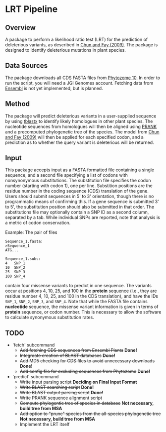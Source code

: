 LRT Pipeline
============

Overview
--------
A package to perform a likelihood ratio test (LRT) for the prediction of
deleterious variants, as described in 
[Chun and Fay (2009)](http://genome.cshlp.org/content/19/9/1553.abstract). The
package is designed to identify deleterious mutations in plant species.

Data Sources
------------
The package downloads all CDS FASTA files from
[Phytozome 10](http://phytozome.jgi.doe.gov/). In order to run the script, you
will need a JGI Genomes account. Fetching data from [Ensembl](http://plants.ensembl.org)
is not yet implemented, but is planned.

Method
------
The package will predict deleterious variants in a user-supplied sequence by
using [tblastx](http://blast.ncbi.nlm.nih.gov/Blast.cgi) to identify likely
homologues in other plant species. The nucleotide sequences from homologues
will then be aligned using [PRANK](http://wasabiapp.org/software/prank/)
and a precomputed phylogenetic tree of the species. The model from 
[Chun and Fay (2009)](http://genome.cshlp.org/content/19/9/1553.abstract) will then
be applied for each specified codon, and a prediction as to whether the query
variant is deleterious will be returned.

Input
-----
This package accepts input as a FASTA formatted file containing a single 
sequence, and a second file specifying a list of codons with nonsynonymous
substitutions. The substitution file specifies the codon number (starting 
with codon 1), one per line. Substition positions are the residue number 
in the coding sequence (CDS) translation of the gene. Users should submit 
sequences in 5' to 3' orientation, though there is no programmatic means of
confirming this. If a gene sequence is submitted 3' to 5', the substitution
position should also be submitted in that order. The substitutions file
may optionally contain a SNP ID as a second column, separated by a tab. While
individual SNPs are reported, note that analysis is a metric of codon
conservation.

Example: The pair of files
```
Sequence_1.fasta:
>Sequence_1
ATG...

Sequence_1.subs:
4   SNP_1
10  SNP_2
25  SNP_3
100 SNP_4
```

contain four missense variants to predict in one sequence. The variants occur
at positions 4, 10, 25, and 100 in the **protein** sequence (i.e., they are
residue number 4, 10, 25, and 100 in the CDS translation), and have the IDs
``SNP_1``, ``SNP_2``, ``SNP_3``, and ``SNP_4``. Note that while
the FASTA file contains **nucleotide** sequence, the missense variant
information is given in terms of **protein** sequence, or codon number. This is
necessary to allow the software to calculate synonymous substitution rates.

TODO
----
* 'fetch' subcommand
    * ~~Add fetching CDS sequences from Ensembl Plants~~ **Done!**
    * ~~Integreate creation of BLAST databases~~ **Done!**
    * ~~Add MD5 checking for CDS files to avoid unnecessary downloads~~ **Done!**
    * ~~Add config file for excluding sequences from Phytozome~~ **Done!**
* 'predict' subcommand
    * Write input parsing script **Deciding on Final Input Format**
    * ~~Write BLAST searching script~~ **Done!**
    * ~~Write BLAST output parsing script~~ **Done!**
    * Write PRANK sequence alignment script
    * ~~Compute phylogentic tree of species in database~~ **Not necessary, build tree from MSA**
    * ~~Add option to "prune" species from the all-species phylogenetic tree~~ **Not necessary, build tree from MSA**
    * Implement the LRT itself
